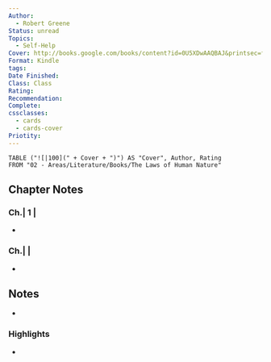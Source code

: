 ```yaml
---
Author:
  - Robert Greene
Status: unread
Topics:
  - Self-Help
Cover: http://books.google.com/books/content?id=0U5XDwAAQBAJ&printsec=frontcover&img=1&zoom=1&edge=curl&source=gbs_api
Format: Kindle
tags: 
Date Finished: 
Class: Class
Rating: 
Recommendation: 
Complete: 
cssclasses:
  - cards
  - cards-cover
Priotity:
---
```


```dataview
TABLE ("![|100](" + Cover + ")") AS "Cover", Author, Rating
FROM "02 - Areas/Literature/Books/The Laws of Human Nature"
```

## Chapter Notes
### Ch.| 1 |
- 
### Ch.|  |
- 
## Notes
- 

### Highlights
-